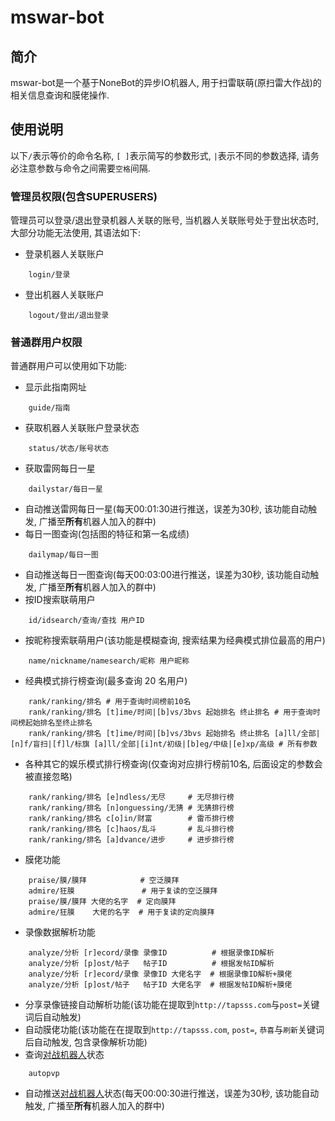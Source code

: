 # mswar-bot

## 简介
mswar-bot是一个基于NoneBot的异步IO机器人, 用于扫雷联萌(原扫雷大作战)的相关信息查询和膜佬操作.

## 使用说明
以下`/`表示等价的命令名称, `[ ]`表示简写的参数形式, `|`表示不同的参数选择, 请务必注意参数与命令之间需要`空格`间隔.

### 管理员权限(包含SUPERUSERS)
管理员可以登录/退出登录机器人关联的账号, 当机器人关联账号处于登出状态时, 大部分功能无法使用, 其语法如下:
+ 登录机器人关联账户
```
    login/登录
```
+ 登出机器人关联账户
```
    logout/登出/退出登录
```

### 普通群用户权限
普通群用户可以使用如下功能:
+ 显示此指南网址
```
    guide/指南
```
+ 获取机器人关联账户登录状态
```
    status/状态/账号状态
```
+ 获取雷网每日一星
```
    dailystar/每日一星
```
+ 自动推送雷网每日一星(每天00:01:30进行推送，误差为30秒, 该功能自动触发, 广播至**所有**机器人加入的群中)
+ 每日一图查询(包括图的特征和第一名成绩)
```
    dailymap/每日一图
```
+ 自动推送每日一图查询(每天00:03:00进行推送，误差为30秒, 该功能自动触发, 广播至**所有**机器人加入的群中)
+ 按ID搜索联萌用户
```
    id/idsearch/查询/查找 用户ID
```
+ 按昵称搜索联萌用户(该功能是模糊查询, 搜索结果为经典模式排位最高的用户)
```
    name/nickname/namesearch/昵称 用户昵称
```
+ 经典模式排行榜查询(最多查询 20 名用户)
```
    rank/ranking/排名 # 用于查询时间榜前10名
    rank/ranking/排名 [t]ime/时间|[b]vs/3bvs 起始排名 终止排名 # 用于查询时间榜起始排名至终止排名
    rank/ranking/排名 [t]ime/时间|[b]vs/3bvs 起始排名 终止排名 [a]ll/全部|[n]f/盲扫|[f]l/标旗 [a]ll/全部|[i]nt/初级|[b]eg/中级|[e]xp/高级 # 所有参数
```
+ 各种其它的娱乐模式排行榜查询(仅查询对应排行榜前10名, 后面设定的参数会被直接忽略)
```
    rank/ranking/排名 [e]ndless/无尽     # 无尽排行榜
    rank/ranking/排名 [n]onguessing/无猜 # 无猜排行榜
    rank/ranking/排名 c[o]in/财富        # 雷币排行榜
    rank/ranking/排名 [c]haos/乱斗       # 乱斗排行榜
    rank/ranking/排名 [a]dvance/进步     # 进步排行榜
```
+ 膜佬功能
```
    praise/膜/膜拜            # 空泛膜拜
    admire/狂膜               # 用于复读的空泛膜拜
    praise/膜/膜拜 大佬的名字  # 定向膜拜
    admire/狂膜    大佬的名字  # 用于复读的定向膜拜
```
+ 录像数据解析功能
```
    analyze/分析 [r]ecord/录像 录像ID          # 根据录像ID解析
    analyze/分析 [p]ost/帖子   帖子ID          # 根据发帖ID解析  
    analyze/分析 [r]ecord/录像 录像ID 大佬名字  # 根据录像ID解析+膜佬
    analyze/分析 [p]ost/帖子   帖子ID 大佬名字  # 根据发帖ID解析+膜佬
```
+ 分享录像链接自动解析功能(该功能在提取到`http://tapsss.com`与`post=`关键词后自动触发)
+ 自动膜佬功能(该功能在在提取到`http://tapsss.com`, `post=`, `恭喜`与`刷新`关键词后自动触发, 包含录像解析功能)
+ 查询[对战机器人](https://github.com/T0nyX1ang/mswar-bot-autopvp)状态
```
    autopvp
```
+ 自动推送[对战机器人](https://github.com/T0nyX1ang/mswar-bot-autopvp)状态(每天00:00:30进行推送，误差为30秒, 该功能自动触发, 广播至**所有**机器人加入的群中)

<!-- ## 安装机器人
+ 下载酷Q Air
+ 安装CQHttp插件
+ 安装Python 3.7及以上版本
+ 安装依赖项
```
    pip install -r requirements.txt
```
+ 根据Nonebot中的说明修改CQHttp与NoneBot间的相关配置
+ (可选)修改配置`config.py`
+ 运行机器人
```
    py -3 bot.py
```

## 协议
+ 本项目基于`AGPL 3.0`开源, 这意味着你可以免费使用该软件, 但当你修改了源代码时, 你需要开源你的代码, 并使用相同的协议授权你的代码. -->
